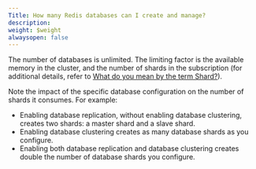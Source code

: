 ```yaml
---
Title: How many Redis databases can I create and manage?
description: 
weight: $weight
alwaysopen: false
---
```

The number of databases is unlimited. The limiting factor is the
available memory in the cluster, and the number of shards in the
subscription (for additional details, refer to [What do you mean by the
term
Shard?](/redis-enterprise-documentation/faqs/what-do-you-mean-by-the-term-shard)).

Note the impact of the specific database configuration on the number of
shards it consumes. For example:

-   Enabling database replication, without enabling database clustering,
    creates two shards: a master shard and a slave shard.
-   Enabling database clustering creates as many database shards as you
    configure.
-   Enabling both database replication and database clustering creates
    double the number of database shards you configure.
